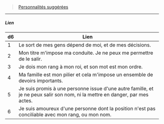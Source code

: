 ﻿---
!Generic
Id: background_sangbleu_hd.md#lien
ParentLink: background_sangbleu_hd.md#personnalités-suggérées
Name: Lien
ParentName: Personnalités suggérées
NameLevel: 5
---
> [Personnalités suggérées](hd_background_sangbleu_personnalites_suggerees.md)

---

##### Lien

|d6|Lien|
|---|---|
|1|Le sort de mes gens dépend de moi, et de mes décisions.|
|2|Mon titre m'impose ma conduite. Je ne peux me permettre de le salir.|
|3|Je dois mon rang à mon roi, et son mot est mon ordre.|
|4|Ma famille est mon pilier et cela m'impose un ensemble de devoirs importants.|
|5|Je suis promis à une personne issue d'une autre famille, et je ne peux salir son nom, ni la mettre en danger, par mes actes.|
|6|Je suis amoureux d'une personne dont la position n'est pas conciliable avec mon rang, ou mon nom.|

